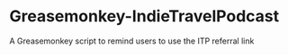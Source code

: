 Greasemonkey-IndieTravelPodcast
===============================

A Greasemonkey script to remind users to use the ITP referral link 
